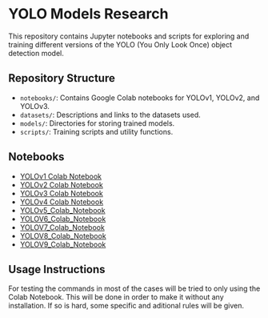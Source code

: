 # YOLO Models Research

This repository contains Jupyter notebooks and scripts for exploring and training different versions of the YOLO (You Only Look Once) object detection model.

## Repository Structure

- `notebooks/`: Contains Google Colab notebooks for YOLOv1, YOLOv2, and YOLOv3.
- `datasets/`: Descriptions and links to the datasets used.
- `models/`: Directories for storing trained models.
- `scripts/`: Training scripts and utility functions.

## Notebooks

- [YOLOv1 Colab Notebook](https://colab.research.google.com/drive/1XlKKj2EbG5JQ-fIhANiw5p9IkklN5_EX?usp=sharing)
- [YOLOv2 Colab Notebook](https://colab.research.google.com/drive/1-aS-wbd1lsNZ5aZNvZi56r1zyUWZPzFJ?usp=sharing)
- [YOLOv3 Colab Notebook](https://colab.research.google.com/drive/1-aS-wbd1lsNZ5aZNvZi56r1zyUWZPzFJ?usp=sharing)
- [YOLOv4 Colab Notebook](https://colab.research.google.com/drive/1X_ZQOcllewyZKoHFHv1usNH4UbuVrEK-?usp=sharing)
- [YOLOv5_Colab_Notebook](https://colab.research.google.com/drive/1C0e6SEOkoEho1sWJ5qlqsxRfqqqvee_H?usp=sharing)
- [YOLOV6_Colab_Notebook](https://colab.research.google.com/drive/137sxVIwEARSZcPuVBBj2IvS44UoGyniY?usp=sharing)
- [YOLOV7_Colab_Notebook](https://colab.research.google.com/drive/1uc-Rc6v17RCE6ouwjeuCzf-0VqrqKPYW?usp=sharing)
- [YOLOV8_Colab_Notebook](https://colab.research.google.com/drive/1i20MMHFjlaSoSinQpKJuJF6oVvM3ledk?usp=sharing)
- [YOLOV9_Colab_Notebook](https://colab.research.google.com/drive/13gJjNbgrdGPIDiZNKrKMIKV-FAS_t1Bz?usp=sharing)


## Usage Instructions
For testing the commands in most of the cases will be tried to only using the Colab Notebook. This will be done 
in order to make it without any installation. If so is hard, some specific and aditional rules will be given.
